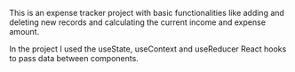 This is an expense tracker project with basic functionalities like adding and deleting new records and calculating the current income and expense amount.

In the project I used the useState, useContext and useReducer React hooks to pass data between components.
